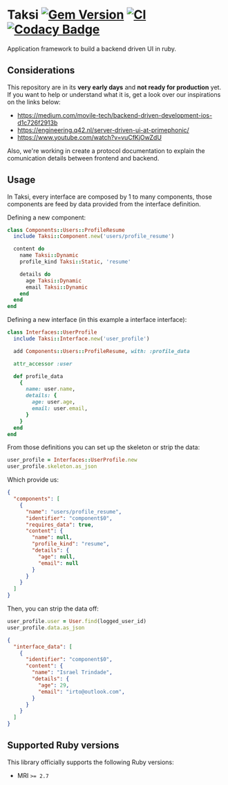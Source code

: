 # Taksi [![Gem Version](https://badge.fury.io/rb/taksi.svg)](https://badge.fury.io/rb/taksi) [![CI](https://github.com/taksi-br/taksi-ruby/actions/workflows/ci.yml/badge.svg)](https://github.com/taksi-br/taksi-ruby/actions/workflows/ci.yml) [![Codacy Badge](https://app.codacy.com/project/badge/Coverage/c3b7b1b64129408a946ce2c99a5b2706)](https://app.codacy.com/gh/taksi-br/taksi-ruby/dashboard?utm_source=gh&utm_medium=referral&utm_content=&utm_campaign=Badge_coverage)

Application framework to build a backend driven UI in ruby.

## Considerations

This repository are in its **very early days** and **not ready for production** yet. If you want to help or understand what it is, get a look over our inspirations on the links below:
  - https://medium.com/movile-tech/backend-driven-development-ios-d1c726f2913b
  - https://engineering.q42.nl/server-driven-ui-at-primephonic/
  - https://www.youtube.com/watch?v=vuCfKjOwZdU

Also, we're working in create a protocol documentation to explain the comunication details between frontend and backend.

## Usage

In Taksi, every interface are composed by 1 to many components, those components are feed by data provided from the interface definition.

Defining a new component:

```ruby
class Components::Users::ProfileResume
  include Taksi::Component.new('users/profile_resume')

  content do
    name Taksi::Dynamic
    profile_kind Taksi::Static, 'resume'

    details do
      age Taksi::Dynamic
      email Taksi::Dynamic
    end
  end
end
```

Defining a new interface (in this example a interface interface):

```ruby
class Interfaces::UserProfile
  include Taksi::Interface.new('user_profile')

  add Components::Users::ProfileResume, with: :profile_data

  attr_accessor :user

  def profile_data
    {
      name: user.name,
      details: {
        age: user.age,
        email: user.email,
      }
    }
  end
end
```

From those definitions you can set up the skeleton or strip the data:

```ruby
user_profile = Interfaces::UserProfile.new
user_profile.skeleton.as_json
```

Which provide us:

```json
{
  "components": [
    {
      "name": "users/profile_resume",
      "identifier": "component$0",
      "requires_data": true,
      "content": {
        "name": null,
        "profile_kind": "resume",
        "details": {
          "age": null,
          "email": null
        }
      }
    }
  ]
}
```

Then, you can strip the data off:

```ruby
user_profile.user = User.find(logged_user_id)
user_profile.data.as_json
```

```json
{
  "interface_data": [
    {
      "identifier": "component$0",
      "content": {
        "name": "Israel Trindade",
        "details": {
          "age": 29,
          "email": "irto@outlook.com",
        }
      }
    }
  ]
}
```

## Supported Ruby versions

This library officially supports the following Ruby versions:

  * MRI `>= 2.7`
